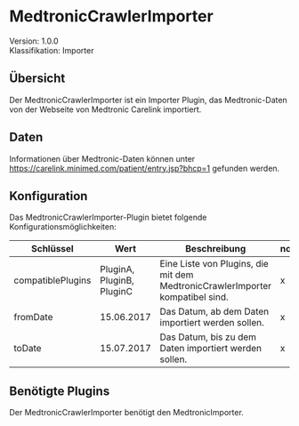 # MedtronicCrawlerImporter
Version: 1.0.0  
Klassifikation: Importer

Übersicht
-----
Der MedtronicCrawlerImporter ist ein Importer Plugin, das Medtronic-Daten von der Webseite von Medtronic Carelink importiert.

Daten
-----
Informationen über Medtronic-Daten können unter https://carelink.minimed.com/patient/entry.jsp?bhcp=1 gefunden werden.

Konfiguration
-----
Das MedtronicCrawlerImporter-Plugin bietet folgende Konfigurationsmöglichkeiten:

| Schlüssel  | Wert | Beschreibung | notwendig |
| ------------- | ------------- |  ------------- | ------------- |
| compatiblePlugins | PluginA, PluginB, PluginC | Eine Liste von Plugins, die mit dem MedtronicCrawlerImporter kompatibel sind. | x
| fromDate | 15.06.2017 | Das Datum, ab dem Daten importiert werden sollen. | x
| toDate | 15.07.2017 | Das Datum, bis zu dem Daten importiert werden sollen. | x

Benötigte Plugins
-----
Der MedtronicCrawlerImporter benötigt den MedtronicImporter.